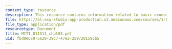 ```yaml
---
content_type: resource
description: This resource contains information related to basic economic concepts.
file: https://ol-ocw-studio-app-production.s3.amazonaws.com/courses/1-011-project-evaluation-spring-2011/fbd0e6c9562039c747e22597201595b5_MIT1_011S11_chpt03.pdf
file_type: application/pdf
resourcetype: Document
title: MIT1_011S11_chpt03.pdf
uid: fbd0e6c9-5620-39c7-47e2-2597201595b5
---
```

